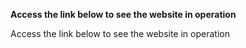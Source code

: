 **Access the link below to see the website in operation**

Access the link below to see the website in operation
